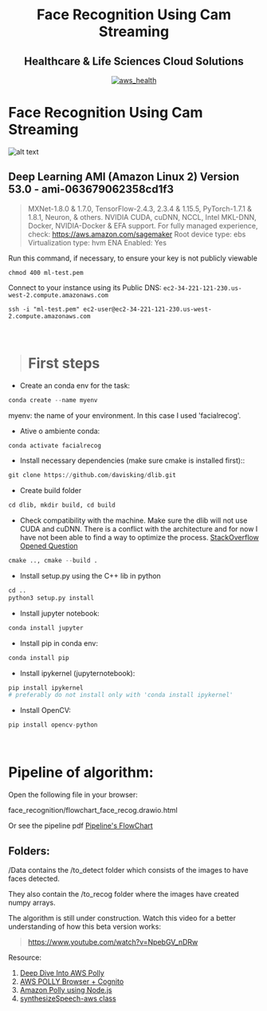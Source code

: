 <h1 align="center">Face Recognition Using Cam Streaming</h1>
<h2 align="center">Healthcare & Life Sciences Cloud Solutions</h2>

<p align="center">
  <a href="">
    <img src="https://github.com/igoralves1/cam_face_recognition_app/blob/main/logo.webp" alt="aws_health">
  </a>
</p>

# Face Recognition Using Cam Streaming

![alt text](https://github.com/dental-informatics-org/cam_face_recognition_app/blob/main/logodent.png?raw=true)

## Deep Learning AMI (Amazon Linux 2) Version 53.0 - ami-063679062358cd1f3
>MXNet-1.8.0 & 1.7.0, TensorFlow-2.4.3, 2.3.4 & 1.15.5, PyTorch-1.7.1 & 1.8.1, Neuron, & others. NVIDIA CUDA, cuDNN, NCCL, Intel MKL-DNN, Docker, NVIDIA-Docker & EFA support. For fully managed experience, check: https://aws.amazon.com/sagemaker
Root device type: ebs Virtualization type: hvm ENA Enabled: Yes

Run this command, if necessary, to ensure your key is not publicly viewable

```
chmod 400 ml-test.pem
```

Connect to your instance using its Public DNS: `ec2-34-221-121-230.us-west-2.compute.amazonaws.com
`
```
ssh -i "ml-test.pem" ec2-user@ec2-34-221-121-230.us-west-2.compute.amazonaws.com
```
</br>

> # First steps
- Create an conda env for the task:

```python
conda create --name myenv
```
 myenv: the name of your environment. In this case I used 'facialrecog'.

 - Ative o ambiente conda:
 ```python
 conda activate facialrecog
 ```

- Install necessary dependencies (make sure cmake is installed first)::

```python
git clone https://github.com/davisking/dlib.git
```
- Create build folder
```python
cd dlib, mkdir build, cd build
```
- Check compatibility with the machine. Make sure the dlib will not use CUDA and cuDNN. There is a conflict with the architecture and for now I have not been able to find a way to optimize the process.
[StackOverflow Opened Question](https://stackoverflow.com/questions/69966148/dlib-in-face-recognition-are-not-working-well-with-cuda-in-ec2-amazon-deeplearni)

```python
cmake .., cmake --build .
```
- Install setup.py using the C++ lib in python
```python
cd ..
python3 setup.py install
```

- Install jupyter notebook:
```python
conda install jupyter
```

- Install pip in conda env:

```python
conda install pip
```

- Install ipykernel (jupyternotebook):

```python
pip install ipykernel
# preferably do not install only with 'conda install ipykernel'
```

- Install OpenCV:
```python
pip install opencv-python
```
</br>

# Pipeline of algorithm:

Open the following file in your browser:

 face_recognition/flowchart_face_recog.drawio.html

 Or see the pipeline pdf
 [Pipeline's FlowChart](https://github.com/dental-informatics-org/dental.informatics.org/blob/main/face_recognition/Preview.pdf)
 ## Folders:

 /Data contains the /to_detect folder which consists of the images to have faces detected.

 They also contain the /to_recog folder where the images have created numpy arrays.

 The algorithm is still under construction. Watch this video for a better understanding of how this beta version works:

 > https://www.youtube.com/watch?v=NpebGV_nDRw






Resource:
1. [Deep Dive Into AWS Polly](https://labrlearning.medium.com/a-deep-dive-into-amazon-polly-3672baf6c624)
2. [AWS POLLY Browser + Cognito](https://docs.aws.amazon.com/sdk-for-javascript/v2/developer-guide/getting-started-browser.html)
3. [Amazon Polly using Node.js](https://medium.com/@anaptfox/getting-started-with-amazon-polly-using-node-js-345e84dbd23d)
4. [synthesizeSpeech-aws class](https://docs.aws.amazon.com/AWSJavaScriptSDK/latest/AWS/Polly.html#synthesizeSpeech-property)
